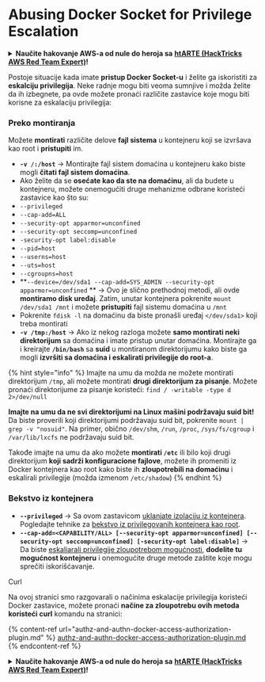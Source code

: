 # Abusing Docker Socket for Privilege Escalation

<details>

<summary><strong>Naučite hakovanje AWS-a od nule do heroja sa</strong> <a href="https://training.hacktricks.xyz/courses/arte"><strong>htARTE (HackTricks AWS Red Team Expert)</strong></a><strong>!</strong></summary>

Drugi načini podrške HackTricks-u:

* Ako želite da vidite **vašu kompaniju reklamiranu na HackTricks-u** ili **preuzmete HackTricks u PDF formatu** proverite [**SUBSCRIPTION PLANS**](https://github.com/sponsors/carlospolop)!
* Nabavite [**zvanični PEASS & HackTricks swag**](https://peass.creator-spring.com)
* Otkrijte [**The PEASS Family**](https://opensea.io/collection/the-peass-family), našu kolekciju ekskluzivnih [**NFT-ova**](https://opensea.io/collection/the-peass-family)
* **Pridružite se** 💬 [**Discord grupi**](https://discord.gg/hRep4RUj7f) ili [**telegram grupi**](https://t.me/peass) ili nas **pratite** na **Twitter-u** 🐦 [**@carlospolopm**](https://twitter.com/hacktricks\_live)**.**
* **Podelite svoje hakovanje trikove slanjem PR-ova na** [**HackTricks**](https://github.com/carlospolop/hacktricks) i [**HackTricks Cloud**](https://github.com/carlospolop/hacktricks-cloud) github repozitorijume.

</details>

Postoje situacije kada imate **pristup Docker Socket-u** i želite ga iskoristiti za **eskalciju privilegija**. Neke radnje mogu biti veoma sumnjive i možda želite da ih izbegnete, pa ovde možete pronaći različite zastavice koje mogu biti korisne za eskalaciju privilegija:

### Preko montiranja

Možete **montirati** različite delove **fajl sistema** u kontejneru koji se izvršava kao root i **pristupiti** im.

* **`-v /:/host`** -> Montirajte fajl sistem domaćina u kontejneru kako biste mogli **čitati fajl sistem domaćina**.
* Ako želite da se **osećate kao da ste na domaćinu**, ali da budete u kontejneru, možete onemogućiti druge mehanizme odbrane koristeći zastavice kao što su:
* `--privileged`
* `--cap-add=ALL`
* `--security-opt apparmor=unconfined`
* `--security-opt seccomp=unconfined`
* `-security-opt label:disable`
* `--pid=host`
* `--userns=host`
* `--uts=host`
* `--cgroupns=host`
* \*\*`--device=/dev/sda1 --cap-add=SYS_ADMIN --security-opt apparmor=unconfined` \*\* -> Ovo je slično prethodnoj metodi, ali ovde **montiramo disk uređaj**. Zatim, unutar kontejnera pokrenite `mount /dev/sda1 /mnt` i možete **pristupiti** fajl sistemu domaćina u `/mnt`
* Pokrenite `fdisk -l` na domaćinu da biste pronašli uređaj `</dev/sda1>` koji treba montirati
* **`-v /tmp:/host`** -> Ako iz nekog razloga možete **samo montirati neki direktorijum** sa domaćina i imate pristup unutar domaćina. Montirajte ga i kreirajte **`/bin/bash`** sa **suid** u montiranom direktorijumu kako biste ga mogli **izvršiti sa domaćina i eskalirati privilegije do root-a**.

{% hint style="info" %}
Imajte na umu da možda ne možete montirati direktorijum `/tmp`, ali možete montirati **drugi direktorijum za pisanje**. Možete pronaći direktorijume za pisanje koristeći: `find / -writable -type d 2>/dev/null`

**Imajte na umu da ne svi direktorijumi na Linux mašini podržavaju suid bit!** Da biste proverili koji direktorijumi podržavaju suid bit, pokrenite `mount | grep -v "nosuid"`. Na primer, obično `/dev/shm`, `/run`, `/proc`, `/sys/fs/cgroup` i `/var/lib/lxcfs` ne podržavaju suid bit.

Takođe imajte na umu da ako možete **montirati `/etc`** ili bilo koji drugi direktorijum **koji sadrži konfiguracione fajlove**, možete ih promeniti iz Docker kontejnera kao root kako biste ih **zloupotrebili na domaćinu** i eskalirali privilegije (možda izmenom `/etc/shadow`)
{% endhint %}

### Bekstvo iz kontejnera

* **`--privileged`** -> Sa ovom zastavicom [uklanjate izolaciju iz kontejnera](docker-privileged.md#what-affects). Pogledajte tehnike za [bekstvo iz privilegovanih kontejnera kao root](docker-breakout-privilege-escalation/#automatic-enumeration-and-escape).
* **`--cap-add=<CAPABILITY/ALL> [--security-opt apparmor=unconfined] [--security-opt seccomp=unconfined] [-security-opt label:disable]`** -> Da biste [eskaliarali privilegije zloupotrebom mogućnosti](../linux-capabilities.md), **dodelite tu mogućnost kontejneru** i onemogućite druge metode zaštite koje mogu sprečiti iskorišćavanje.

Curl

Na ovoj stranici smo razgovarali o načinima eskalacije privilegija koristeći Docker zastavice, možete pronaći **načine za zloupotrebu ovih metoda koristeći curl** komandu na stranici:

{% content-ref url="authz-and-authn-docker-access-authorization-plugin.md" %}
[authz-and-authn-docker-access-authorization-plugin.md](authz-and-authn-docker-access-authorization-plugin.md)
{% endcontent-ref %}

<details>

<summary><strong>Naučite hakovanje AWS-a od nule do heroja sa</strong> <a href="https://training.hacktricks.xyz/courses/arte"><strong>htARTE (HackTricks AWS Red Team Expert)</strong></a><strong>!</strong></summary>

Drugi načini podrške HackTricks-u:

* Ako želite da vidite **vašu kompaniju reklamiranu na HackTricks-u** ili **preuzmete HackTricks u PDF formatu** proverite [**SUBSCRIPTION PLANS**](https://github.com/sponsors/carlospolop)!
* Nabavite [**zvanični PEASS & HackTricks swag**](https://peass.creator-spring.com)
* Otkrijte [**The PEASS Family**](https://opensea.io/collection/the-peass-family), našu kolekciju ekskluzivnih [**NFT-ova**](https://opensea.io/collection/the-peass-family)
* **Pridružite se** 💬 [**Discord grupi**](https://discord.gg/hRep4RUj7f) ili [**telegram grupi**](https://t.me/peass) ili nas **pratite** na **Twitter-u** 🐦 [**@carlospolopm**](https://twitter.com/hacktricks\_live)**.**
* **Podelite svoje hakovanje trikove slanjem PR-ova na** [**HackTricks**](https://github.com/carlospolop/hacktricks) i [**HackTricks Cloud**](https://github.com/carlospolop/hacktricks-cloud) github repozitorijume.

</details>
